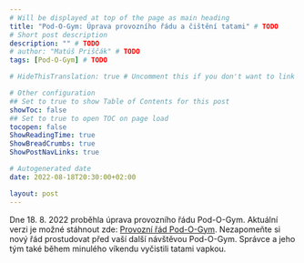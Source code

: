 ```yaml
---
# Will be displayed at top of the page as main heading
title: "Pod-O-Gym: Úprava provozního řádu a čištění tatami" # TODO
# Short post description
description: "" # TODO
# author: "Matúš Priščák" # TODO
tags: [Pod-O-Gym] # TODO

# HideThisTranslation: true # Uncomment this if you don't want to link this translation of page in translations

# Other configuration
## Set to true to show Table of Contents for this post
showToc: false
## Set to true to open TOC on page load
tocopen: false
ShowReadingTime: true
ShowBreadCrumbs: true
ShowPostNavLinks: true

# Autogenerated date
date: 2022-08-18T20:30:00+02:00

layout: post
---
```


Dne 18. 8. 2022 proběhla úprava provozního řádu Pod-O-Gym. Aktuální verzi je možné stáhnout zde: [Provozní řád Pod-O-Gym](/sluzby/pod-o-gym/pod_o_gym_provozni_rad.pdf). Nezapomeňte si nový řád prostudovat před vaší další návštěvou Pod-O-Gym. Správce a jeho tým také během minulého víkendu vyčistili tatami vapkou.
